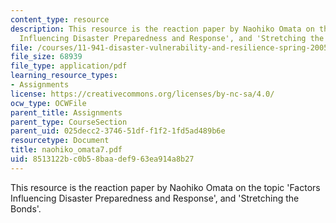 ```yaml
---
content_type: resource
description: This resource is the reaction paper by Naohiko Omata on the topic 'Factors
  Influencing Disaster Preparedness and Response', and 'Stretching the Bonds'.
file: /courses/11-941-disaster-vulnerability-and-resilience-spring-2005/8513122bc0b58baadef963ea914a8b27_naohiko_omata7.pdf
file_size: 68939
file_type: application/pdf
learning_resource_types:
- Assignments
license: https://creativecommons.org/licenses/by-nc-sa/4.0/
ocw_type: OCWFile
parent_title: Assignments
parent_type: CourseSection
parent_uid: 025decc2-3746-51df-f1f2-1fd5ad489b6e
resourcetype: Document
title: naohiko_omata7.pdf
uid: 8513122b-c0b5-8baa-def9-63ea914a8b27
---
```

This resource is the reaction paper by Naohiko Omata on the topic 'Factors Influencing Disaster Preparedness and Response', and 'Stretching the Bonds'.